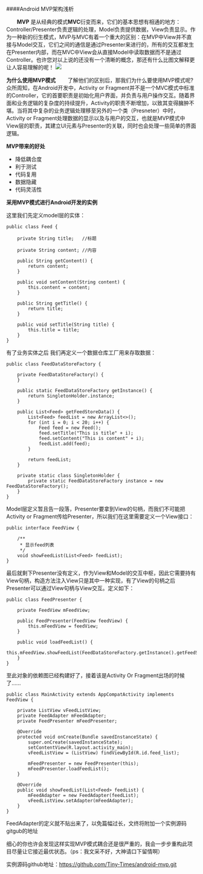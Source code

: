####Android MVP架构浅析

　　**MVP** 是从经典的模式**MVC**衍变而来，它们的基本思想有相通的地方：Controller/Presenter负责逻辑的处理，Model负责提供数据，View负责显示。作为一种新的衍生模式，MVP与MVC有着一个重大的区别：在MVP中View并不直接与Model交互，它们之间的通信是通过Presenter来进行的，所有的交互都发生在Presenter内部，而在MVC中View会从直接Model中读取数据而不是通过Controller。也许您对以上说的还没有一个清晰的概念，那还有什么比图文解释更让人容易理解的呢！
![](http://belial.me/wp-content/uploads/2015/11/mvp-arch.png)

**为什么使用MVP模式**
　　了解他们的区别后，那我们为什么要使用MVP模式呢? 众所周知，在Android开发中，Activity or Fragment并不是一个MVC模式中标准的Controller，它的首要职责是初始化用户界面，并负责与用户操作交互。随着界面和业务逻辑的复杂度的持续提升，Activity的职责不断增加，以致其变得臃肿不堪。当将其中复杂的业务逻辑处理移至另外的一个类（Presneter）中时，Activity or Fragment处理数据的显示以及与用户的交互，也就是MVP模式中View层的职责，其建立UI元素与Presenter的关联，同时也会处理一些简单的界面逻辑。

**MVP带来的好处**
-	降低耦合度
-	利于测试
-	代码复用
-	数据隐藏
-	代码灵活性

**采用MVP模式进行Android开发的实例**

这里我们先定义model层的实体：
```
public class Feed {

    private String title;   //标题

    private String content; //内容

    public String getContent() {
        return content;
    }

    public void setContent(String content) {
        this.content = content;
    }

    public String getTitle() {
        return title;
    }

    public void setTitle(String title) {
        this.title = title;
    }
}
```

有了业务实体之后 我们再定义一个数据仓库工厂用来存取数据：
```
public class FeedDataStoreFactory {

    private FeedDataStoreFactory() {
    }

    public static FeedDataStoreFactory getInstance() {
        return SingletonHolder.instance;
    }

    public List<Feed> getFeedStoreData() {
        List<Feed> feedList = new ArrayList<>();
        for (int i = 0; i < 20; i++) {
            Feed feed = new Feed();
            feed.setTitle("This is title" + i);
            feed.setContent("This is content" + i);
            feedList.add(feed);
        }

        return feedList;
    }

    private static class SingletonHolder {
        private static FeedDataStoreFactory instance = new FeedDataStoreFactory();
    }
}
```
Model层定义暂且告一段落，Presenter要拿到View的句柄，而我们不可能把Activity or Fragment传给Presenter，所以我们在这里需要定义一个View接口：
```
public interface FeedView {

    /**
     * 显示feed列表
     */
    void showFeedList(List<Feed> feedList);
}

```

最后就剩下Presenter没有定义，作为View和Model的交互中枢，因此它需要持有View句柄，构造方法注入View只是其中一种实现，有了View的句柄之后Presenter可以通过View句柄与View交互。定义如下：
```
public class FeedPresenter {

    private FeedView mFeedView;

    public FeedPresenter(FeedView feedView) {
        this.mFeedView = feedView;
    }

    public void loadFeedList() {
        this.mFeedView.showFeedList(FeedDataStoreFactory.getInstance().getFeedStoreData());
    }
}

```

至此对象的依赖图已经构建好了，接着该是Activity Or Fragment出场的时候了......

```
public class MainActivity extends AppCompatActivity implements FeedView {

    private ListView vFeedListView;
    private FeedAdapter mFeedAdapter;
    private FeedPresenter mFeedPresenter;

    @Override
    protected void onCreate(Bundle savedInstanceState) {
        super.onCreate(savedInstanceState);
        setContentView(R.layout.activity_main);
        vFeedListView = (ListView) findViewById(R.id.feed_list);

        mFeedPresenter = new FeedPresenter(this);
        mFeedPresenter.loadFeedList();
    }

    @Override
    public void showFeedList(List<Feed> feedList) {
        mFeedAdapter = new FeedAdapter(feedList);
        vFeedListView.setAdapter(mFeedAdapter);
    }
}
```

FeedAdapter的定义就不贴出来了，以免篇幅过长，文终将附加一个实例源码gitgub的地址

细心的你也许会发现这样实现MVP模式耦合还是很严重的，我会一步步重构此项目尽量让它接近最优状态。（ps：我文采不好，大神请口下留情啊）

实例源码github地址：https://github.com/Tiny-Times/android-mvp.git